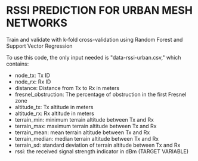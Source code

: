 # RSSI PREDICTION FOR URBAN MESH NETWORKS

Train and validate with k-fold cross-validation using Random Forest and Support Vector Regression

To use this code, the only input needed is "data-rssi-urban.csv," which contains:

- node_tx: Tx ID
- node_rx: Rx ID
- distance: Distance from Tx to Rx in meters
- fresnel_obstruction: The percentage of obstruction in the first Fresnel zone
- altitude_tx: Tx altitude in meters
- altitude_rx: Rx altitude in meters
- terrain_min: minimum terrain altitude between Tx and Rx
- terrain_max: maximum terrain altitude between Tx and Rx
- terrain_mean: mean terrain altitude between Tx and Rx
- terrain_median: median terrain altitude between Tx and Rx
- terrain_sd: standard deviation of terrain altitude between Tx and Rx
- rssi: the received signal strength indicator in dBm (TARGET VARIABLE)
